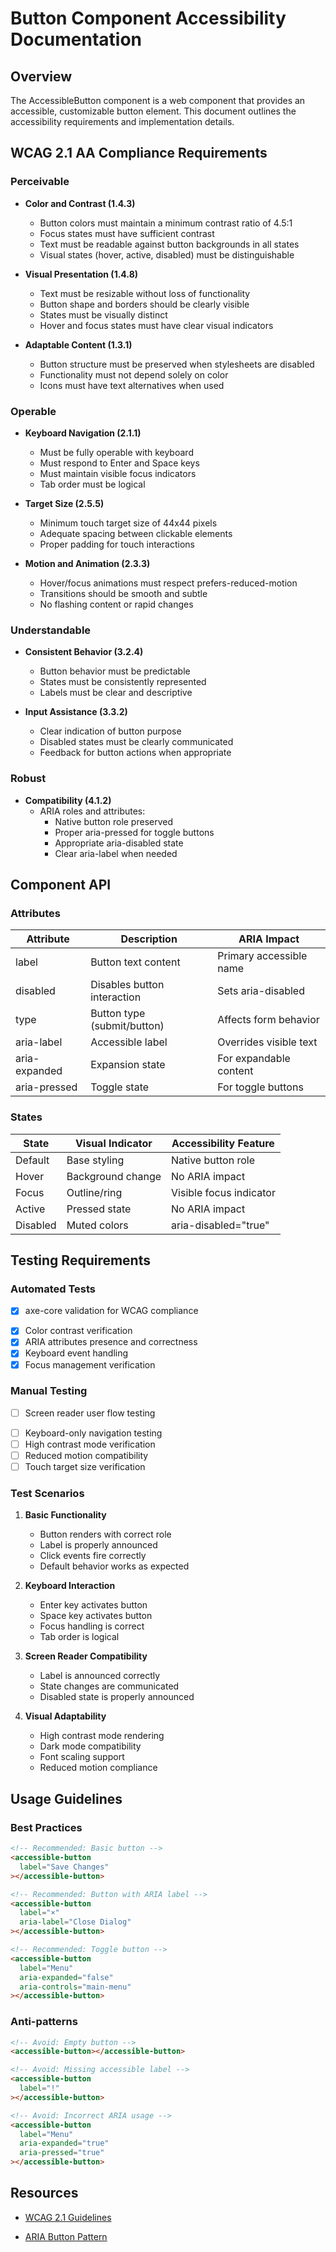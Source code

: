 # Button Component Accessibility Documentation

## Overview

The AccessibleButton component is a web component that provides an accessible, customizable button element. This document outlines the accessibility requirements and implementation details.

## WCAG 2.1 AA Compliance Requirements

### Perceivable

* **Color and Contrast (1.4.3)**
  * Button colors must maintain a minimum contrast ratio of 4.5:1
  * Focus states must have sufficient contrast
  * Text must be readable against button backgrounds in all states
  * Visual states (hover, active, disabled) must be distinguishable

* **Visual Presentation (1.4.8)**
  * Text must be resizable without loss of functionality
  * Button shape and borders should be clearly visible
  * States must be visually distinct
  * Hover and focus states must have clear visual indicators

* **Adaptable Content (1.3.1)**
  * Button structure must be preserved when stylesheets are disabled
  * Functionality must not depend solely on color
  * Icons must have text alternatives when used

### Operable

* **Keyboard Navigation (2.1.1)**
  * Must be fully operable with keyboard
  * Must respond to Enter and Space keys
  * Must maintain visible focus indicators
  * Tab order must be logical

* **Target Size (2.5.5)**
  * Minimum touch target size of 44x44 pixels
  * Adequate spacing between clickable elements
  * Proper padding for touch interactions

* **Motion and Animation (2.3.3)**
  * Hover/focus animations must respect prefers-reduced-motion
  * Transitions should be smooth and subtle
  * No flashing content or rapid changes

### Understandable

* **Consistent Behavior (3.2.4)**
  * Button behavior must be predictable
  * States must be consistently represented
  * Labels must be clear and descriptive

* **Input Assistance (3.3.2)**
  * Clear indication of button purpose
  * Disabled states must be clearly communicated
  * Feedback for button actions when appropriate

### Robust

* **Compatibility (4.1.2)**
  * ARIA roles and attributes:
    * Native button role preserved
    * Proper aria-pressed for toggle buttons
    * Appropriate aria-disabled state
    * Clear aria-label when needed

## Component API

### Attributes

| Attribute | Description | ARIA Impact |
|-----------|-------------|-------------|
| label | Button text content | Primary accessible name |
| disabled | Disables button interaction | Sets aria-disabled |
| type | Button type (submit/button) | Affects form behavior |
| aria-label | Accessible label | Overrides visible text |
| aria-expanded | Expansion state | For expandable content |
| aria-pressed | Toggle state | For toggle buttons |

### States

| State | Visual Indicator | Accessibility Feature |
|-------|-----------------|----------------------|
| Default | Base styling | Native button role |
| Hover | Background change | No ARIA impact |
| Focus | Outline/ring | Visible focus indicator |
| Active | Pressed state | No ARIA impact |
| Disabled | Muted colors | aria-disabled="true" |

## Testing Requirements

### Automated Tests

- [x] axe-core validation for WCAG compliance
* [x] Color contrast verification
* [x] ARIA attributes presence and correctness
* [x] Keyboard event handling
* [x] Focus management verification

### Manual Testing

- [ ] Screen reader user flow testing
* [ ] Keyboard-only navigation testing
* [ ] High contrast mode verification
* [ ] Reduced motion compatibility
* [ ] Touch target size verification

### Test Scenarios

1. **Basic Functionality**
   * Button renders with correct role
   * Label is properly announced
   * Click events fire correctly
   * Default behavior works as expected

2. **Keyboard Interaction**
   * Enter key activates button
   * Space key activates button
   * Focus handling is correct
   * Tab order is logical

3. **Screen Reader Compatibility**
   * Label is announced correctly
   * State changes are communicated
   * Disabled state is properly announced

4. **Visual Adaptability**
   * High contrast mode rendering
   * Dark mode compatibility
   * Font scaling support
   * Reduced motion compliance

## Usage Guidelines

### Best Practices

```html
<!-- Recommended: Basic button -->
<accessible-button
  label="Save Changes"
></accessible-button>

<!-- Recommended: Button with ARIA label -->
<accessible-button 
  label="×"
  aria-label="Close Dialog"
></accessible-button>

<!-- Recommended: Toggle button -->
<accessible-button
  label="Menu"
  aria-expanded="false"
  aria-controls="main-menu"
></accessible-button>
```

### Anti-patterns

```html
<!-- Avoid: Empty button -->
<accessible-button></accessible-button>

<!-- Avoid: Missing accessible label -->
<accessible-button
  label="!"
></accessible-button>

<!-- Avoid: Incorrect ARIA usage -->
<accessible-button
  label="Menu"
  aria-expanded="true"
  aria-pressed="true"
></accessible-button>
```

## Resources

- [WCAG 2.1 Guidelines](https://www.w3.org/WAI/WCAG21/quickref/)
* [ARIA Button Pattern](https://www.w3.org/WAI/ARIA/apg/patterns/button/)
